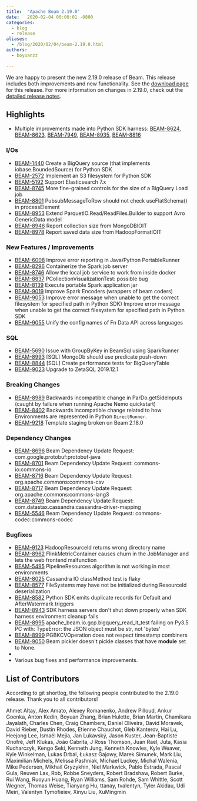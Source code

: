 ```yaml
---
title:  "Apache Beam 2.19.0"
date:   2020-02-04 00:00:01 -0800
categories:
  - blog
  - release
aliases:
  - /blog/2020/02/04/beam-2.19.0.html
authors:
  - boyuanzz

---
```

<!--
Licensed under the Apache License, Version 2.0 (the "License");
you may not use this file except in compliance with the License.
You may obtain a copy of the License at

http://www.apache.org/licenses/LICENSE-2.0

Unless required by applicable law or agreed to in writing, software
distributed under the License is distributed on an "AS IS" BASIS,
WITHOUT WARRANTIES OR CONDITIONS OF ANY KIND, either express or implied.
See the License for the specific language governing permissions and
limitations under the License.
-->

We are happy to present the new 2.19.0 release of Beam. This release includes both improvements and new functionality.
See the [download page](/get-started/downloads/#2190-2020-02-04) for this release.<!--more-->
For more information on changes in 2.19.0, check out the
[detailed release notes](https://issues.apache.org/jira/secure/ReleaseNote.jspa?projectId=12319527&version=12346582).

## Highlights
 * Multiple improvements made into Python SDK harness:
 [BEAM-8624](https://issues.apache.org/jira/browse/BEAM-8624),
 [BEAM-8623](https://issues.apache.org/jira/browse/BEAM-8623),
 [BEAM-7949](https://issues.apache.org/jira/browse/BEAM-7949),
 [BEAM-8935](https://issues.apache.org/jira/browse/BEAM-8935),
 [BEAM-8816](https://issues.apache.org/jira/browse/BEAM-8816)

### I/Os
* [BEAM-1440](https://issues.apache.org/jira/browse/BEAM-1440) Create a BigQuery source (that implements iobase.BoundedSource) for Python SDK
* [BEAM-2572](https://issues.apache.org/jira/browse/BEAM-2572) Implement an S3 filesystem for Python SDK
* [BEAM-5192](https://issues.apache.org/jira/browse/BEAM-5192) Support Elasticsearch 7.x
* [BEAM-8745](https://issues.apache.org/jira/browse/BEAM-8745) More fine-grained controls for the size of a BigQuery Load job
* [BEAM-8801](https://issues.apache.org/jira/browse/BEAM-8801) PubsubMessageToRow should not check useFlatSchema() in processElement
* [BEAM-8953](https://issues.apache.org/jira/browse/BEAM-8953) Extend ParquetIO.Read/ReadFiles.Builder to support Avro GenericData model
* [BEAM-8946](https://issues.apache.org/jira/browse/BEAM-8946) Report collection size from MongoDBIOIT
* [BEAM-8978](https://issues.apache.org/jira/browse/BEAM-8978) Report saved data size from HadoopFormatIOIT

### New Features / Improvements
* [BEAM-6008](https://issues.apache.org/jira/browse/BEAM-6008) Improve error reporting in Java/Python PortableRunner
* [BEAM-8296](https://issues.apache.org/jira/browse/BEAM-8296) Containerize the Spark job server
* [BEAM-8746](https://issues.apache.org/jira/browse/BEAM-8746) Allow the local job service to work from inside docker
* [BEAM-8837](https://issues.apache.org/jira/browse/BEAM-8837) PCollectionVisualizationTest: possible bug
* [BEAM-8139](https://issues.apache.org/jira/browse/BEAM-8139) Execute portable Spark application jar
* [BEAM-9019](https://issues.apache.org/jira/browse/BEAM-9019) Improve Spark Encoders (wrappers of beam coders)
* [BEAM-9053](https://issues.apache.org/jira/browse/BEAM-9053) Improve error message when unable to get the correct filesystem for specified path in Python SDK) Improve error message when unable to get the correct filesystem for specified path in Python SDK
* [BEAM-9055](https://issues.apache.org/jira/browse/BEAM-9055) Unify the config names of Fn Data API across languages

### SQL
* [BEAM-5690](https://issues.apache.org/jira/browse/BEAM-5690) Issue with GroupByKey in BeamSql using SparkRunner
* [BEAM-8993](https://issues.apache.org/jira/browse/BEAM-8993) [SQL] MongoDb should use predicate push-down
* [BEAM-8844](https://issues.apache.org/jira/browse/BEAM-8844) [SQL] Create performance tests for BigQueryTable
* [BEAM-9023](https://issues.apache.org/jira/browse/BEAM-9023) Upgrade to ZetaSQL 2019.12.1

### Breaking Changes
* [BEAM-8989](https://issues.apache.org/jira/browse/BEAM-8989) Backwards incompatible change in ParDo.getSideInputs (caught by failure when running Apache Nemo quickstart)
* [BEAM-8402](https://issues.apache.org/jira/browse/BEAM-8402) Backwards incompatible change related to how Environments are represented in Python `DirectRunner`.
* [BEAM-9218](https://issues.apache.org/jira/browse/BEAM-9218) Template staging broken on Beam 2.18.0

### Dependency Changes
* [BEAM-8696](https://issues.apache.org/jira/browse/BEAM-8696) Beam Dependency Update Request: com.google.protobuf:protobuf-java
* [BEAM-8701](https://issues.apache.org/jira/browse/BEAM-8701) Beam Dependency Update Request: commons-io:commons-io
* [BEAM-8716](https://issues.apache.org/jira/browse/BEAM-8716) Beam Dependency Update Request: org.apache.commons:commons-csv
* [BEAM-8717](https://issues.apache.org/jira/browse/BEAM-8717) Beam Dependency Update Request: org.apache.commons:commons-lang3
* [BEAM-8749](https://issues.apache.org/jira/browse/BEAM-8749) Beam Dependency Update Request: com.datastax.cassandra:cassandra-driver-mapping
* [BEAM-5546](https://issues.apache.org/jira/browse/BEAM-5546) Beam Dependency Update Request: commons-codec:commons-codec

### Bugfixes
* [BEAM-9123](https://issues.apache.org/jira/browse/BEAM-9123) HadoopResourceId returns wrong directory name
* [BEAM-8962](https://issues.apache.org/jira/browse/BEAM-8962) FlinkMetricContainer causes churn in the JobManager and lets the web frontend malfunction
* [BEAM-5495](https://issues.apache.org/jira/browse/BEAM-5495) PipelineResources algorithm is not working in most environments
* [BEAM-8025](https://issues.apache.org/jira/browse/BEAM-8025) Cassandra IO classMethod test is flaky
* [BEAM-8577](https://issues.apache.org/jira/browse/BEAM-8577) FileSystems may have not be initialized during ResourceId deserialization
* [BEAM-8582](https://issues.apache.org/jira/browse/BEAM-8582) Python SDK emits duplicate records for Default and AfterWatermark triggers
* [BEAM-8943](https://issues.apache.org/jira/browse/BEAM-8943) SDK harness servers don't shut down properly when SDK harness environment cleanup fails
* [BEAM-8995](https://issues.apache.org/jira/browse/BEAM-8995) apache_beam.io.gcp.bigquery_read_it_test failing on Py3.5 PC with: TypeError: the JSON object must be str, not 'bytes'
* [BEAM-8999](https://issues.apache.org/jira/browse/BEAM-8999) PGBKCVOperation does not respect timestamp combiners
* [BEAM-9050](https://issues.apache.org/jira/browse/BEAM-9050) Beam pickler doesn't pickle classes that have __module__ set to None.
*
* Various bug fixes and performance improvements.

## List of Contributors

According to git shortlog, the following people contributed to the 2.19.0 release. Thank you to all contributors!

Ahmet Altay, Alex Amato, Alexey Romanenko, Andrew Pilloud, Ankur Goenka, Anton Kedin, Boyuan Zhang, Brian Hulette, Brian Martin, Chamikara Jayalath, Charles Chen, Craig Chambers, Daniel Oliveira, David Moravek, David Rieber, Dustin Rhodes, Etienne Chauchot, Gleb Kanterov, Hai Lu, Heejong Lee, Ismaël Mejía, Jan Lukavský, Jason Kuster, Jean-Baptiste Onofré, Jeff Klukas, João Cabrita, J Ross Thomson, Juan Rael, Juta, Kasia Kucharczyk, Kengo Seki, Kenneth Jung, Kenneth Knowles, Kyle Weaver, Kyle Winkelman, Lukas Drbal, Łukasz Gajowy, Marek Simunek, Mark Liu, Maximilian Michels, Melissa Pashniak, Michael Luckey, Michal Walenia, Mike Pedersen, Mikhail Gryzykhin, Niel Markwick, Pablo Estrada, Pascal Gula, Reuven Lax, Rob, Robbe Sneyders, Robert Bradshaw, Robert Burke, Rui Wang, Ruoyun Huang, Ryan Williams, Sam Rohde, Sam Whittle, Scott Wegner, Thomas Weise, Tianyang Hu, ttanay, tvalentyn, Tyler Akidau, Udi Meiri, Valentyn Tymofieiev, Xinyu Liu, XuMingmin
